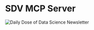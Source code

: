 # SDV MCP Server

![Daily Dose of Data Science Newsletter](https://github.com/patchy631/ai-engineering/blob/main/resources/join_ddods.png)
